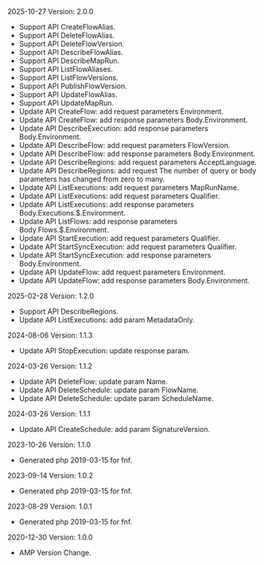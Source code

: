 2025-10-27 Version: 2.0.0
- Support API CreateFlowAlias.
- Support API DeleteFlowAlias.
- Support API DeleteFlowVersion.
- Support API DescribeFlowAlias.
- Support API DescribeMapRun.
- Support API ListFlowAliases.
- Support API ListFlowVersions.
- Support API PublishFlowVersion.
- Support API UpdateFlowAlias.
- Support API UpdateMapRun.
- Update API CreateFlow: add request parameters Environment.
- Update API CreateFlow: add response parameters Body.Environment.
- Update API DescribeExecution: add response parameters Body.Environment.
- Update API DescribeFlow: add request parameters FlowVersion.
- Update API DescribeFlow: add response parameters Body.Environment.
- Update API DescribeRegions: add request parameters AcceptLanguage.
- Update API DescribeRegions: add request The number of query or body parameters has changed from zero to many.
- Update API ListExecutions: add request parameters MapRunName.
- Update API ListExecutions: add request parameters Qualifier.
- Update API ListExecutions: add response parameters Body.Executions.$.Environment.
- Update API ListFlows: add response parameters Body.Flows.$.Environment.
- Update API StartExecution: add request parameters Qualifier.
- Update API StartSyncExecution: add request parameters Qualifier.
- Update API StartSyncExecution: add response parameters Body.Environment.
- Update API UpdateFlow: add request parameters Environment.
- Update API UpdateFlow: add response parameters Body.Environment.


2025-02-28 Version: 1.2.0
- Support API DescribeRegions.
- Update API ListExecutions: add param MetadataOnly.


2024-08-06 Version: 1.1.3
- Update API StopExecution: update response param.


2024-03-26 Version: 1.1.2
- Update API DeleteFlow: update param Name.
- Update API DeleteSchedule: update param FlowName.
- Update API DeleteSchedule: update param ScheduleName.


2024-03-26 Version: 1.1.1
- Update API CreateSchedule: add param SignatureVersion.


2023-10-26 Version: 1.1.0
- Generated php 2019-03-15 for fnf.

2023-09-14 Version: 1.0.2
- Generated php 2019-03-15 for fnf.

2023-08-29 Version: 1.0.1
- Generated php 2019-03-15 for fnf.

2020-12-30 Version: 1.0.0
- AMP Version Change.

